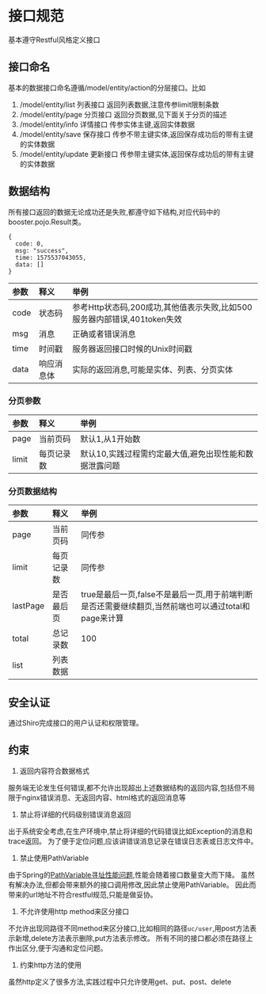 # 接口规范

基本遵守Restful风格定义接口

## 接口命名

基本的数据接口命名遵循/model/entity/action的分层接口。比如

1. /model/entity/list 列表接口 返回列表数据,注意传参limit限制条数
2. /model/entity/page 分页接口 返回分页数据,见下面关于分页的描述
3. /model/entity/info 详情接口 传参实体主键,返回实体数据
4. /model/entity/save 保存接口 传参不带主键实体,返回保存成功后的带有主键的实体数据
5. /model/entity/update 更新接口 传参带主键实体,返回保存成功后的带有主键的实体数据

## 数据结构

所有接口返回的数据无论成功还是失败,都遵守如下结构,对应代码中的booster.pojo.Result类。

```text
{
  code: 0,
  msg: "success",
  time: 1575537043055,
  data: []
}
```

| 参数 | 释义 | 举例 |
| :--- | :--- | :--- |
| code | 状态码 | 参考Http状态码,200成功,其他值表示失败,比如500服务器内部错误,401token失效 |
| msg | 消息 | 正确或者错误消息 |
| time | 时间戳 | 服务器返回接口时候的Unix时间戳 |
| data | 响应消息体 | 实际的返回消息,可能是实体、列表、分页实体 |

### 分页参数

| 参数 | 释义 | 举例 |
| :--- | :--- | :--- |
| page | 当前页码 | 默认1,从1开始数 |
| limit | 每页记录数 | 默认10,实践过程需约定最大值,避免出现性能和数据泄露问题 |

### 分页数据结构

| 参数 | 释义 | 举例 |
| :--- | :--- | :--- |
| page | 当前页码 | 同传参 |
| limit | 每页记录数 | 同传参 |
| lastPage | 是否最后页 | true是最后一页,false不是最后一页,用于前端判断是否还需要继续翻页,当然前端也可以通过total和page来计算 |
| total | 总记录数 | 100 |
| list | 列表数据 |  |

## 安全认证

通过Shiro完成接口的用户认证和权限管理。

## 约束

1. 返回内容符合数据格式

服务端无论发生任何错误,都不允许出现超出上述数据结构的返回内容,包括但不局限于nginx错误消息、无返回内容、html格式的返回消息等

1. 禁止将详细的代码级别错误消息返回

出于系统安全考虑,在生产环境中,禁止将详细的代码错误比如Exception的消息和trace返回。 为了便于定位问题,应该讲错误消息记录在错误日志表或日志文件中。

1. 禁止使用PathVariable

由于Spring的[PathVariable寻址性能问题](https://tech.imdada.cn/2015/12/23/springmvc-restful-optimize/),性能会随着接口数量变大而下降。 虽然有解决办法,但都会带来额外的接口调用修改,因此禁止使用PathVariable。 因此而带来的url地址不符合restful规范,只能是做妥协。

1. 不允许使用http method来区分接口

不允许出现同路径不同method来区分接口,比如相同的路径`uc/user`,用post方法表示新增,delete方法表示删除,put方法表示修改。 所有不同的接口都必须在路径上作出区分,便于沟通和定位问题。

1. 约束http方法的使用

虽然http定义了很多方法,实践过程中只允许使用get、put、post、delete

